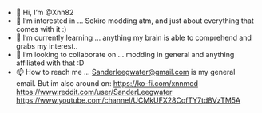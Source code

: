- 👋 Hi, I’m @Xnn82
- 👀 I’m interested in ... Sekiro modding atm, and just about everything that comes with it :)
- 🌱 I’m currently learning ... anything my brain is able to comprehend and grabs my interest..
- 💞️ I’m looking to collaborate on ... modding in general and anything affiliated with that :D
- 📫 How to reach me ... Sanderleegwater@gmail.com is my general email. 
But im also around on: https://ko-fi.com/xnnmod https://www.reddit.com/user/SanderLeegwater https://www.youtube.com/channel/UCMkUFX28CofTY7td8VzTM5A

<!---
Xnn82/Xnn82 is a ✨ special ✨ repository because its `README.md` (this file) appears on your GitHub profile.
You can click the Preview link to take a look at your changes.
--->
